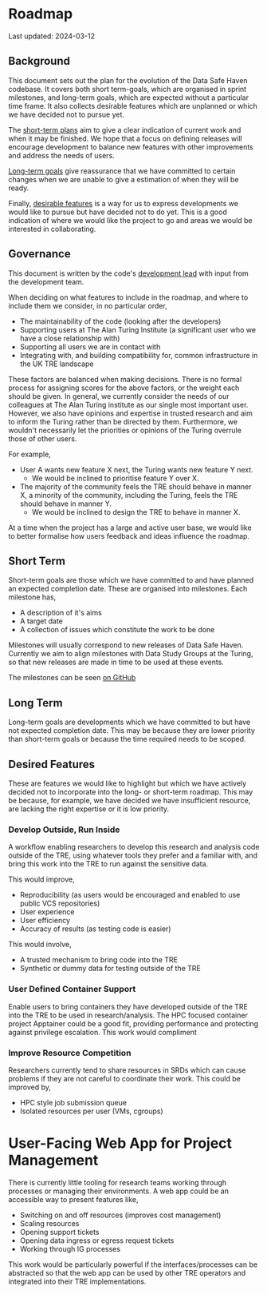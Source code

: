 # Roadmap

Last updated: 2024-03-12

## Background

This document sets out the plan for the evolution of the Data Safe Haven codebase.
It covers both short term-goals, which are organised in sprint milestones, and long-term goals, which are expected without a particular time frame.
It also collects desirable features which are unplanned or which we have decided not to pursue yet.

The [short-term plans](#short-term) aim to give a clear indication of current work and when it may be finished.
We hope that a focus on defining releases will encourage development to balance new features with other improvements and address the needs of users.

[Long-term goals](#long-term) give reassurance that we have committed to certain changes when we are unable to give a estimation of when they will be ready.

Finally, [desirable features](#desireable-features) is a way for us to express developments we would like to pursue but have decided not to do yet.
This is a good indication of where we would like the project to go and areas we would be interested in collaborating.

## Governance

This document is written by the code's [development lead](https://github.com/JimMadge) with input from the development team.

When deciding on what features to include in the roadmap, and where to include them we consider, in no particular order,

- The maintainability of the code (looking after the developers)
- Supporting users at The Alan Turing Institute (a significant user who we have a close relationship with)
- Supporting all users we are in contact with
- Integrating with, and building compatibility for, common infrastructure in the UK TRE landscape

These factors are balanced when making decisions.
There is no formal process for assigning scores for the above factors, or the weight each should be given.
In general, we currently consider the needs of our colleagues at The Alan Turing institute as our single most important user.
However, we also have opinions and expertise in trusted research and aim to inform the Turing rather than be directed by them.
Furthermore, we wouldn't necessarily let the priorities or opinions of the Turing overrule those of other users.

For example,

- User A wants new feature X next, the Turing wants new feature Y next.
    - We would be inclined to prioritise feature Y over X.
- The majority of the community feels the TRE should behave in manner X, a minority of the community, including the Turing, feels the TRE should behave in manner Y.
    - We would be inclined to design the TRE to behave in manner X.

At a time when the project has a large and active user base, we would like to better formalise how users feedback and ideas influence the roadmap.

## Short Term

Short-term goals are those which we have committed to and have planned an expected completion date.
These are organised into milestones.
Each milestone has,

- A description of it's aims
- A target date
- A collection of issues which constitute the work to be done

Milestones will usually correspond to new releases of Data Safe Haven.
Currently we aim to align milestones with Data Study Groups at the Turing, so that new releases are made in time to be used at these events.

The milestones can be seen [on GitHub](https://github.com/alan-turing-institute/data-safe-haven/milestones)

## Long Term

Long-term goals are developments which we have committed to but have not expected completion date.
This may be because they are lower priority than short-term goals or because the time required needs to be scoped.

## Desired Features

These are features we would like to highlight but which we have actively decided not to incorporate into the long- or short-term roadmap.
This may be because, for example, we have decided we have insufficient resource, are lacking the right expertise or it is low priority.

### Develop Outside, Run Inside

A workflow enabling researchers to develop this research and analysis code outside of the TRE, using whatever tools they prefer and a familiar with, and bring this work into the TRE to run against the sensitive data.

This would improve,

- Reproducibility (as users would be encouraged and enabled to use public VCS repositories)
- User experience
- User efficiency
- Accuracy of results (as testing code is easier)

This would involve,

- A trusted mechanism to bring code into the TRE
- Synthetic or dummy data for testing outside of the TRE

### User Defined Container Support

Enable users to bring containers they have developed outside of the TRE into the TRE to be used in research/analysis.
The HPC focused container project Apptainer could be a good fit, providing performance and protecting against privilege escalation.
This work would compliment [](#develop-outside-run-inside)

### Improve Resource Competition

Researchers currently tend to share resources in SRDs which can cause problems if they are not careful to coordinate their work.
This could be improved by,

- HPC style job submission queue
- Isolated resources per user (VMs, cgroups)

# User-Facing Web App for Project Management

There is currently little tooling for research teams working through processes or managing their environments.
A web app could be an accessible way to present features like,

- Switching on and off resources (improves cost management)
- Scaling resources
- Opening support tickets
- Opening data ingress or egress request tickets
- Working through IG processes

This work would be particularly powerful if the interfaces/processes can be abstracted so that the web app can be used by other TRE operators and integrated into their TRE implementations.
